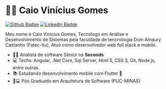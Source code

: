 # :man_technologist: Caio Vinícius Gomes

[![Github Badge](https://img.shields.io/badge/-Github-000?style=flat-square&logo=Github&logoColor=white&link=https://github.com/CaioGomes08)](https://github.com/CaioGomes08)
[![Linkedin Badge](https://img.shields.io/badge/-LinkedIn-blue?style=flat-square&logo=Linkedin&logoColor=white&link=https://www.linkedin.com/in/caio-gomes-65228912a/)](https://www.linkedin.com/in/caio-gomes-65228912a/)


Meu nome é Caio Vinícius Gomes, Tecnólogo em Análise e Desenvolvimento de Sistemas pela faculdade de tencnologia Dom Amaury Castanho (Fatec-Itu), Atuo como desenvolvedor
web full stack e mobile.

- :office_worker: Analista de software Sênior na **Seconds**
- :computer: Techs: Angular, .Net Core, Sql Server, Html 5, CSS 3, Git, Node.js, entre outras.
- :books: Estudando desenvolvimento mobile com Flutter :blue_heart:
- :triangular_ruler::computer: Pós Graduado em Arquitetura de Software (PUC-MINAS)

